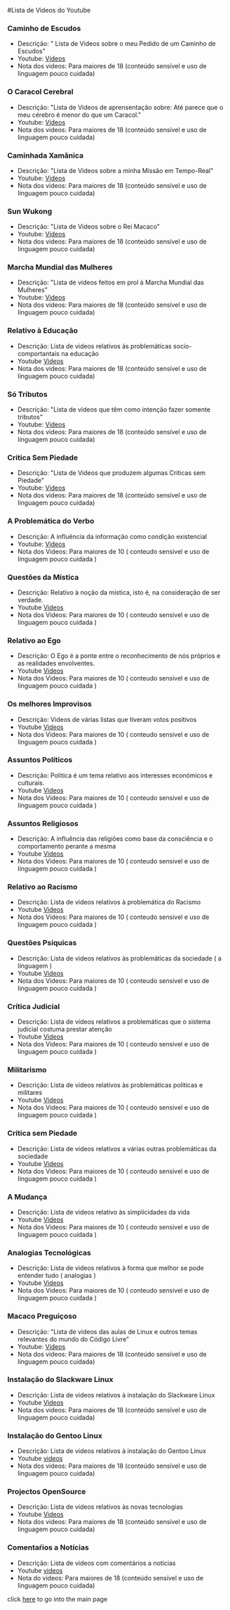 #Lista de Videos do Youtube

### Caminho de Escudos
  - Descrição: " Lista de Videos sobre o meu Pedido de um Caminho de Escudos"
  - Youtube: [Videos](https://www.youtube.com/playlist?list=PLEIKvfX5iExDcV4eAdBnRVF6xgrhW_oFJ) 
  - Nota dos videos: Para maiores de 18 (conteúdo sensível e uso de linguagem pouco cuidada)

### O Caracol Cerebral
  - Descrição: "Lista de Videos de aprensentação sobre: Até parece que o meu cérebro é menor do que um Caracol."
  - Youtube: [Videos](https://www.youtube.com/playlist?list=PLEIKvfX5iExCJKaQjuVlJyY2kxxfYJMD-)
  - Nota dos videos: Para maiores de 18 (conteúdo sensível e uso de linguagem pouco cuidada)

### Caminhada Xamânica
  - Descrição: "Lista de Videos sobre a minha Missão em Tempo-Real"
  - Youtube: [Videos]( https://www.youtube.com/playlist?list=PLEIKvfX5iExDC6s7Lx8unSbeA8wqqsB6m )
  - Nota dos videos: Para maiores de 18 (conteúdo sensível e uso de linguagem pouco cuidada)

### Sun Wukong
  - Descrição: "Lista de Videos sobre o Rei Macaco"
  - Youtube: [Videos](https://www.youtube.com/playlist?list=PLEIKvfX5iExBzVb0gbo72xIU6xaV1bPXd)
  - Nota dos videos: Para maiores de 18 (conteúdo sensível e uso de linguagem pouco cuidada)

### Marcha Mundial das Mulheres 
  - Descrição: "Lista de videos feitos em prol à Marcha Mundial das Mulheres"
  - Youtube: [Videos](https://www.youtube.com/playlist?list=PLEIKvfX5iExCm9YrriaKIy-4hKrKhPlGk)
  - Nota dos videos: Para maiores de 18 (conteúdo sensível e uso de linguagem pouco cuidada) 

### Relativo à Educação
  - Descrição: Lista de videos relativos às problemáticas socio-comportantais na educação
  - Youtube [Videos](https://www.youtube.com/playlist?list=PLEIKvfX5iExBB_i4rUOpF7odCfIvYcL_K)
  - Nota dos videos: Para maiores de 18 (conteúdo sensível e uso de linguagem pouco cuidada) 

### Só Tributos
  - Descrição: "Lista de videos que têm como intenção fazer somente tributos"
  - Youtube: [Videos](https://www.youtube.com/playlist?list=PLEIKvfX5iExDflCxQ2SUHcOzaodhD7onf)
  - Nota dos videos: Para maiores de 18 (conteúdo sensível e uso de linguagem pouco cuidada)

### Crítica Sem Piedade
  - Descrição: "Lista de Videos que produzem algumas Críticas sem Piedade"
  - Youtube: [Videos](https://www.youtube.com/playlist?list=PLEIKvfX5iExArL3bi2y0VoaVhKWSP3dAv)
  - Nota dos videos: Para maiores de 18 (conteúdo sensível e uso de linguagem pouco cuidada)
 
### A Problemática do Verbo
  - Descrição: A influência da informação como condição existencial
  - Youtube: [Videos](https://www.youtube.com/playlist?list=PLEIKvfX5iExA_F_kMb0z2AHSndXkVL72O)
  - Nota dos Videos: Para maiores de 10 ( conteudo sensivel e uso de linguagem pouco cuidada ) 

### Questões da Mística
  - Descrição: Relativo à noção da mística, isto é, na consideração de ser verdade. 
  - Youtube [Videos](https://www.youtube.com/playlist?list=PLEIKvfX5iExA3v9-KCrNkgAUHlzna18Yv)
  - Nota dos Videos: Para maiores de 10 ( conteudo sensivel e uso de linguagem pouco cuidada ) 

### Relativo ao Ego
  - Descrição: O Ego é a ponte entre o reconhecimento de nós próprios e as realidades envolventes. 
  - Youtube [Videos](https://www.youtube.com/playlist?list=PLEIKvfX5iExBBXRizfhxVNEunRTDJM2os)
  - Nota dos Videos: Para maiores de 10 ( conteudo sensivel e uso de linguagem pouco cuidada ) 

### Os melhores Improvisos
  - Descrição: Videos de várias listas que tiveram votos positivos
  - Youtube [Videos](https://www.youtube.com/playlist?list=PLEIKvfX5iExAAQ89WDGIkAileiWzfn7Ur)
  - Nota dos Videos: Para maiores de 10 ( conteudo sensivel e uso de linguagem pouco cuidada ) 

### Assuntos Políticos
  - Descrição: Politica é um tema relativo aos interesses económicos e culturais.
  - Youtube [Videos](https://www.youtube.com/playlist?list=PLEIKvfX5iExCtnvJEBbhSEL2wUgUpVAf1)
  - Nota dos Videos: Para maiores de 10 ( conteudo sensivel e uso de linguagem pouco cuidada ) 

### Assuntos Religiosos
  - Descrição: A influência das religiões como base da consciência e o comportamento perante a mesma
  - Youtube [Videos](https://www.youtube.com/playlist?list=PLEIKvfX5iExCX9WVIQK6BWL3U-cfyUFBY)
  - Nota dos Videos: Para maiores de 10 ( conteudo sensivel e uso de linguagem pouco cuidada ) 

### Relativo ao Racismo
  - Descrição: Lista de videos relativos à problemática do Racismo
  - Youtube [Videos](https://www.youtube.com/playlist?list=PLEIKvfX5iExDiEAahdHzcC25hIhLJCHx2)
  - Nota dos Videos: Para maiores de 10 ( conteudo sensivel e uso de linguagem pouco cuidada ) 

### Questões Psíquicas
  - Descrição: Lista de videos relativos às problemáticas da sociedade ( a línguagem ) 
  - Youtube [Videos](https://www.youtube.com/playlist?list=PLEIKvfX5iExCs9dPpMr79cUp6zMmRwYG-)
  - Nota dos Videos: Para maiores de 10 ( conteudo sensivel e uso de linguagem pouco cuidada ) 

### Crítica Judicial
  - Descrição: Lista de videos relativos a problemáticas que o sistema judicial costuma prestar atenção
  - Youtube [Videos](https://www.youtube.com/playlist?list=PLEIKvfX5iExBH9j71gCWK_gotTjAHqQXZ)
  - Nota dos Videos: Para maiores de 10 ( conteudo sensivel e uso de linguagem pouco cuidada ) 

### Militarismo
  - Descrição: Lista de videos relativos às problemáticas politicas e militares
  - Youtube [Videos](https://www.youtube.com/playlist?list=PLEIKvfX5iExCwBMD-6HyS8hYtNk2CGvng)
  - Nota dos Videos: Para maiores de 10 ( conteudo sensivel e uso de linguagem pouco cuidada ) 

### Crítica sem Piedade
  - Descrição: Lista de videos relativos a várias outras problemáticas da sociedade
  - Youtube [Videos](https://www.youtube.com/playlist?list=PLEIKvfX5iExArL3bi2y0VoaVhKWSP3dAv)
  - Nota dos Videos: Para maiores de 10 ( conteudo sensivel e uso de linguagem pouco cuidada ) 

### A Mudança
  - Descrição: Lista de videos relativo às simplicidades da vida
  - Youtube [Videos](https://www.youtube.com/playlist?list=PLEIKvfX5iExCzgYHeOhqNrEE1nxQaWbjA)
  - Nota dos Videos: Para maiores de 10 ( conteudo sensivel e uso de linguagem pouco cuidada ) 

### Analogias Tecnológicas
  - Descrição: Lista de videos relativos à forma que melhor se pode entender tudo ( analogias ) 
  - Youtube [Videos](https://www.youtube.com/playlist?list=PLEIKvfX5iExABL8iAOb3xfywvqxkdfYnf)
  - Nota dos Videos: Para maiores de 10 ( conteudo sensivel e uso de linguagem pouco cuidada ) 

### Macaco Preguiçoso
  - Descrição: "Lista de videos das aulas de Linux e outros temas relevantes do mundo do Código Livre"
  - Youtube: [Videos](https://www.youtube.com/playlist?list=PLEIKvfX5iExD8upuQYCaLJpCx6sKtxg3N)
  - Nota dos videos: Para maiores de 18 (conteúdo sensível e uso de linguagem pouco cuidada)

### Instalação do Slackware Linux
  - Descrição: Lista de videos relativos à instalação do Slackware Linux
  - Youtube [Videos](https://www.youtube.com/playlist?list=PLEIKvfX5iExBpp-0SzsQGwO8UIdXxrq4K)
  - Nota dos videos: Para maiores de 18 (conteúdo sensível e uso de linguagem pouco cuidada)

### Instalação do Gentoo Linux
  - Descrição: Lista de videos relativos à instalação do Gentoo Linux
  - Youtube [videos](https://www.youtube.com/playlist?list=PLEIKvfX5iExAN6ojs-McGEJyb5YVNGg5U)
  - Nota dos videos: Para maiores de 18 (conteúdo sensível e uso de linguagem pouco cuidada)

### Projectos OpenSource
  - Descrição: Lista de videos relativos às novas tecnologias
  - Youtube [Videos](https://www.youtube.com/playlist?list=PLEIKvfX5iExC6LXfYENJH8TUuAsmf2W-_)
  - Nota dos videos: Para maiores de 18 (conteúdo sensível e uso de linguagem pouco cuidada)

### Comentaŕios a Notícias
  - Descrição: Lista de videos com comentários a noticias
  - Youtube [videos](https://www.youtube.com/playlist?list=PLEIKvfX5iExCuVyPvTzY9LuQtgnWMNXUN)
  - Nota do videos: Para maiores de 18 (conteúdo sensível e uso de linguagem pouco cuidada)

click [here](../README.md) to go into the main page
